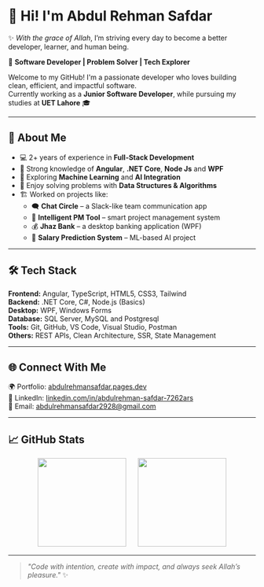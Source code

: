 # 👋 Hi! I'm Abdul Rehman Safdar

✨ *With the grace of Allah*, I’m striving every day to become a better developer, learner, and human being.

🎯 **Software Developer | Problem Solver | Tech Explorer**

Welcome to my GitHub! I'm a passionate developer who loves building clean, efficient, and impactful software.  
Currently working as a **Junior Software Developer**, while pursuing my studies at **UET Lahore** 🎓

---

## 🚀 About Me

- 💻 2+ years of experience in **Full-Stack Development**  
- 🧠 Strong knowledge of **Angular**, **.NET Core**, **Node Js** and **WPF**  
- 🤖 Exploring **Machine Learning** and **AI Integration**  
- 🧩 Enjoy solving problems with **Data Structures & Algorithms**  
- 🏗️ Worked on projects like:
  - 🗨️ **Chat Circle** – a Slack-like team communication app  
  - 🧠 **Intelligent PM Tool** – smart project management system  
  - 💰 **Jhaz Bank** – a desktop banking application (WPF)  
  - 🤖 **Salary Prediction System** – ML-based AI project  

---

## 🛠️ Tech Stack

**Frontend:** Angular, TypeScript, HTML5, CSS3, Tailwind  
**Backend:** .NET Core, C#, Node.js (Basics)  
**Desktop:** WPF, Windows Forms  
**Database:** SQL Server, MySQL and Postgresql  
**Tools:** Git, GitHub, VS Code, Visual Studio, Postman  
**Others:** REST APIs, Clean Architecture, SSR, State Management  

---

## 🌐 Connect With Me

🌍 Portfolio: [abdulrehmansafdar.pages.dev](https://abdulrehmansafdar.pages.dev)  
💼 LinkedIn: [linkedin.com/in/abdulrehman-safdar-7262ars](https://www.linkedin.com/in/abdulrehman-safdar-7262ars)  
📧 Email: abdulrehmansafdar2928@gmail.com  

---

## 📈 GitHub Stats

<div align="center">
  <img src="https://github-readme-stats.vercel.app/api?username=AbdulRehmanSafdar&show_icons=true&theme=radical" height="180" />
  &nbsp;&nbsp;&nbsp;&nbsp;
  <img src="https://github-readme-stats.vercel.app/api/top-langs/?username=AbdulRehmanSafdar&layout=compact&theme=radical" height="180" />
</div>

---

> _"Code with intention, create with impact, and always seek Allah’s pleasure."_ ✨
